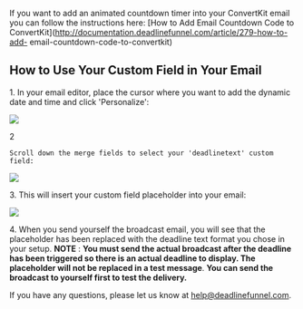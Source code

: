 If you want to add an animated countdown timer into your ConvertKit email you
can follow the instructions here:  [How to Add Email Countdown Code to
ConvertKit](http://documentation.deadlinefunnel.com/article/279-how-to-add-
email-countdown-code-to-convertkit)

## How to Use Your Custom Field in Your Email

1\. In your email editor, place the cursor where you want to add the dynamic date and time and click 'Personalize': 

![](https://s3.amazonaws.com/helpscout.net/docs/assets/53974d6ce4b0c76107b109d1/images/5b6c7ac12c7d3a03f89d8654/file-jxhHSBh1s0.png)

2

    Scroll down the merge fields to select your 'deadlinetext' custom field: 

![](https://s3.amazonaws.com/helpscout.net/docs/assets/53974d6ce4b0c76107b109d1/images/58827d1b2c7d3a4a60b95b1e/file-VwtFl1Avzv.png)

3\. This will insert your custom field placeholder into your email: 

![](https://s3.amazonaws.com/helpscout.net/docs/assets/53974d6ce4b0c76107b109d1/images/5b6c7a660428631d7a89d165/file-xrnmrO9cjo.png)

4\. When you send yourself the broadcast email, you will see that the placeholder has been replaced with the deadline text format you chose in your setup. 
     **NOTE** : **You must send the actual broadcast after the deadline has been triggered so there is an actual deadline to display. The placeholder will not be replaced in a test message**. **You can send the broadcast to yourself first to test the delivery.**
  

If you have any questions, please let us know at
[help@deadlinefunnel.com](mailto:mailto:help@deadlinefunnel.com).

